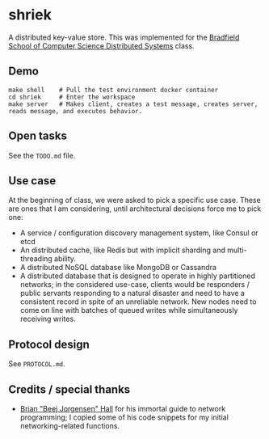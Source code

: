 # shriek
A distributed key-value store. This was implemented for the [Bradfield School of Computer Science Distributed Systems](https://bradfieldcs.com/courses/distributed-systems/) class.

## Demo
```
make shell    # Pull the test environment docker container
cd shriek     # Enter the workspace
make server   # Makes client, creates a test message, creates server, reads message, and executes behavior.
```

## Open tasks
See the `TODO.md` file.

## Use case
At the beginning of class, we were asked to pick a specific use case. These
are ones that I am considering, until architectural decisions force me to pick one:
- A service / configuration discovery management system, like Consul or etcd
- An distributed cache, like Redis but with implicit sharding and multi-threading ability.
- A distributed NoSQL database like MongoDB or Cassandra
- A distributed database that is designed to operate in highly partitioned networks; in the
considered use-case, clients would be responders / public servants responding to a natural
disaster and need to have a consistent record in spite of an unreliable network. New nodes
need to come on line with batches of queued writes while simultaneously receiving writes.

## Protocol design
See `PROTOCOL.md`.

## Credits / special thanks
- [Brian "Beej Jorgensen" Hall](https://beej.us/guide/bgnet/html/multi/index.html) for his immortal guide to
network programming; I copied some of his code snippets for my initial
networking-related functions.
